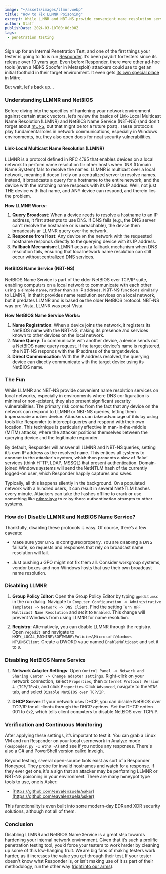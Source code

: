 ```yaml
---
image: "~/assets/images/llmnr.webp"
title: "How to Fix LLMNR Poisoning"
excerpt: While LLMNR and NBT-NS provide convenient name resolution services on local networks, especially in environments where DNS configuration is minimal or non-existent, they also present significant security vulnerabilities. 
author: Staff
publishDate: 2024-03-10T00:00:00Z
tags:
 - penetration testing
---
```


Sign up for an Internal Penetration Test, and one of the first things your tester is going to do is run [Responder](https://github.com/lgandx/Responder). It’s been paydirt for testers since its release over 10 years ago. Even before Responder, there were other ad-hoc tools (even a NBNS Spoofer in Metasploit) attackers could use to get an initial foothold in their target environment.  It even gets [its own special place](https://attack.mitre.org/techniques/T1557/001/) in Mitre. 

But wait, let's back up... 
 

### Understanding LLMNR and NetBIOS 

Before diving into the specifics of hardening your network environment against certain attack vectors, let’s review the basics of Link-Local Multicast Name Resolution (LLMNR) and NetBIOS Name Service (NBT-NS) (and don't forget about [mDNS](https://f20.be/blog/mdns), but that might be for a future post). These protocols play fundamental roles in network communications, especially in Windows environments, but they also open doors for neat security vulnerabilities. 

#### Link-Local Multicast Name Resolution (LLMNR) 

LLMNR is a protocol defined in RFC 4795 that enables devices on a local network to perform name resolution for other hosts when DNS (Domain Name System) fails to resolve the names. LLMNR is multicast over a local network, meaning it doesn't rely on a centralized server to resolve names. Instead, it broadcasts a query for a hostname to the entire network, and the device with the matching name responds with its IP address. Well, not just THE device with that name, and ANY device can respond, and therein lies the problem.  


**How LLMNR Works:** 

1. **Query Broadcast**: When a device needs to resolve a hostname to an IP address, it first attempts to use DNS. If DNS fails (e.g., the DNS server can't resolve the hostname or is unreachable), the device then broadcasts an LLMNR query over the network. 
2. **Response from Host**: Any device on the network with the requested hostname responds directly to the querying device with its IP address. 
3. **Fallback Mechanism**: LLMNR acts as a fallback mechanism when DNS resolution fails, ensuring that local network name resolution can still occur without centralized DNS services. 


#### NetBIOS Name Service (NBT-NS) 


NetBIOS Name Service is part of the older NetBIOS over TCP/IP suite, enabling computers on a local network to communicate with each other using a simple name, rather than an IP address. NBT-NS functions similarly to LLMNR, in that it provides name resolution services on a local network, but it predates LLMNR and is based on the older NetBIOS protocol. NBT-NS was pre-Vista, LLMNR was post-Vista.  


**How NetBIOS Name Service Works:** 

1. **Name Registration**: When a device joins the network, it registers its NetBIOS name with the NBT-NS, making its presence and services known to other devices on the local network. 
2. **Name Query**: To communicate with another device, a device sends out a NetBIOS name query request. If the target device's name is registered, the NBT-NS responds with the IP address of the target device. 
3. **Direct Communication**: With the IP address resolved, the querying device can directly communicate with the target device using its NetBIOS name. 

### The Fun 
While LLMNR and NBT-NS provide convenient name resolution services on local networks, especially in environments where DNS configuration is minimal or non-existent, they also present significant security vulnerabilities. The primary risk comes from the fact that any device on the network can respond to LLMNR or NBT-NS queries, letting them impersonate another device. Attackers can take advantage of this by using tools like Responder to intercept queries and respond with their own location. This technique is particularly effective in man-in-the-middle (MITM) attacks, where the attacker positions themselves between the querying device and the legitimate responder. 

By default, Responder will answer all LLMNR and NBT-NS queries, setting it’s own IP address as the resolved name. This entices all systems to connect to the attacker's system, which then presents a slew of ‘fake’ services (think HTTP, LDAP, MSSQL) that present authentication. Domain-joined Windows systems will send the NetNTLM hash of the currently logged-on user, which Responder happily captures and saves.  

Typically, all this happens silently in the background. On a populated network with a hundred users, it can result in several NetNTLM hashes every minute. Attackers can take the hashes offline to crack or use something like [ntlmrelayx](https://github.com/fortra/impacket/blob/master/examples/ntlmrelayx.py) to relay those authentication attempts to other systems.  

 
### How do I Disable LLMNR and NetBIOS Name Service? 

Thankfully, disabling these protocols is easy. Of course, there’s a few caveats: 

- Make sure your DNS is configured properly. You are disabling a DNS failsafe, so requests and responses that rely on broadcast name resolution will fail.  

- Just pushing a GPO might not fix them all. Consider workgroup systems, vendor boxes, and non-Windows hosts that use their own broadcast name resolution. 

 

### Disabling LLMNR   

1. **Group Policy Editor**: Open the Group Policy Editor by typing `gpedit.msc` in the run dialog. Navigate to `Computer Configuration -> Administrative Templates -> Network -> DNS Client`. Find the setting `Turn OFF Multicast Name Resolution` and set it to `Enabled`. This change will prevent Windows from using LLMNR for name resolution. 

2. **Registry**: Alternatively, you can disable LLMNR through the registry. Open `regedit`, and navigate to `HKEY_LOCAL_MACHINE\SOFTWARE\Policies\Microsoft\Windows NT\DNSClient`. Create a DWORD value named `EnableMulticast` and set it to `0`. 


### Disabling NetBIOS Name Service 


1. **Network Adapter Settings**: Open `Control Panel -> Network and Sharing Center -> Change adapter settings`. Right-click on your network connection, select `Properties`, then `Internet Protocol Version 4 (TCP/IPv4)`, and click `Properties`. Click `Advanced`, navigate to the `WINS` tab, and select `Disable NetBIOS over TCP/IP`. 


2. **DHCP Server**: If your network uses DHCP, you can disable NetBIOS over TCP/IP for all clients through the DHCP options. Set the DHCP option 001 to `0x2`, which tells client computers to disable NetBIOS over TCP/IP. 


### Verification and Continuous Monitoring 

After applying these settings, it’s important to test it. You can grab a Linux VM and run Responder on your local usernework in Analyze mode (`Responder.py -I eth0 -A`) and see if you notice any responses. There's also a C# and PowerShell version called [Inveigh](https://github.com/Kevin-Robertson/Inveigh). 
 
Beyond testing, several open-source tools exist as sort of a Responder Honeypot. They probe for invalid hostnames and watch for a response. If they ever get one, it's a sign that an attacker may be performing LLMNR or NBT-NS poisoning in your environment. There are many honeypot type tools to use, one is Asker:  

- [https://github.com/eavalenzuela/asker](https://github.com/eavalenzuela/asker)

This functionality is even built into some modern-day EDR and XDR security solutions, although not all of them.  

### Conclusion 
 
Disabling LLMNR and NetBIOS Name Service is a great step towards hardening your internal network environment. Given that it's such a prolific penetration testing tool, you’d force your testers to work harder by cleaning up some of this low-hanging fruit. We are big fans of making testers work harder, as it increases the value you get through their test. If your tester doesn't know what Responder is, or isn't making use of it as part of their methodology, run the other way ([right into our arms](https://strategicdefense.co/services/network/)).
